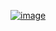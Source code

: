 [![image](https://github.com/user-attachments/assets/9b06db12-5191-46e7-b56d-4c1364978705)](https://www.acmicpc.net/problem/1260)